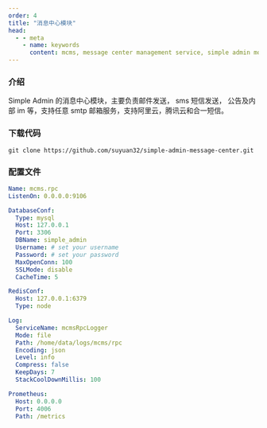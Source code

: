 ```yaml
---
order: 4
title: "消息中心模块"
head:
  - - meta
    - name: keywords
      content: mcms, message center management service, simple admin module, 消息中心模块
---
```


### 介绍

Simple Admin 的消息中心模块，主要负责邮件发送， sms 短信发送， 公告及内部 im 等，支持任意 smtp 邮箱服务，支持阿里云，腾讯云和合一短信。

### 下载代码

```shell
git clone https://github.com/suyuan32/simple-admin-message-center.git
```

### 配置文件

```yaml
Name: mcms.rpc
ListenOn: 0.0.0.0:9106

DatabaseConf:
  Type: mysql
  Host: 127.0.0.1
  Port: 3306
  DBName: simple_admin
  Username: # set your username
  Password: # set your password
  MaxOpenConn: 100
  SSLMode: disable
  CacheTime: 5

RedisConf:
  Host: 127.0.0.1:6379
  Type: node

Log:
  ServiceName: mcmsRpcLogger
  Mode: file
  Path: /home/data/logs/mcms/rpc
  Encoding: json
  Level: info
  Compress: false
  KeepDays: 7
  StackCoolDownMillis: 100

Prometheus:
  Host: 0.0.0.0
  Port: 4006
  Path: /metrics
```
